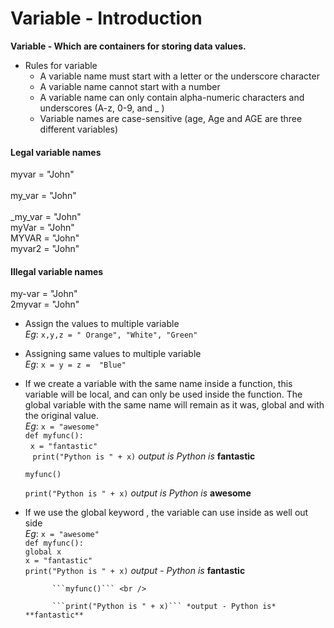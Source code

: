 # Variable - Introduction

**Variable - Which are containers for storing data values.** 

* Rules for variable <br />
	+ A variable name must start with a letter or the underscore character <br />
	+ A variable name cannot start with a number <br />
	+ A variable name can only contain alpha-numeric characters and underscores (A-z, 0-9, and _ )<br />
	+ Variable names are case-sensitive (age, Age and AGE are three different variables) 

#### Legal variable names <br />
  myvar = "John" <br />										
	my_var = "John" <br />									
  _my_var = "John" <br />
	myVar = "John" <br />
	MYVAR = "John" <br />
	myvar2 = "John" 

#### Illegal variable names <br />
	
  my-var = "John" <br />
	2myvar = "John" 

* Assign the values to multiple variable <br />
	*Eg*: ```x,y,z = " Orange", "White", "Green"```

* Assigning same values to multiple variable <br />
	*Eg*: ```x = y = z =  "Blue"```

* If we create a variable with the same name inside a function, this variable will be local, and can only be used inside the function. The global variable with the same name will remain as it was, global and with the original value. <br />
	*Eg*: ```x = "awesome"``` <br />
		  ```def myfunc():``` <br />
		  		```x = "fantastic"``` <br />
  		  		```print("Python is " + x)``` *output is Python is* **fantastic** <br />
	
	```myfunc()``` <br />

	```print("Python is " + x)``` *output is Python is* **awesome** 

* If we use the global keyword , the variable can use inside as well out side <br />
	*Eg*:	```x = "awesome"``` <br />
			```def myfunc():``` <br />
				```global x``` <br />
				```x = "fantastic"``` <br />
			```print("Python is " + x)``` *output - Python is* **fantastic** <br />
			
			```myfunc()``` <br />

			```print("Python is " + x)``` *output - Python is* **fantastic**